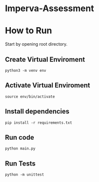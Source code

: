 # Imperva-Assessment

# How to Run 

Start by opening root directory.

## Create Virtual Enviroment
```
python3 -m venv env
```

## Activate Virtual Enviroment
```
source env/bin/activate
```

## Install dependencies
```
pip install -r requirements.txt
```

## Run code
```
python main.py
```

## Run Tests
```
python -m unittest
```
